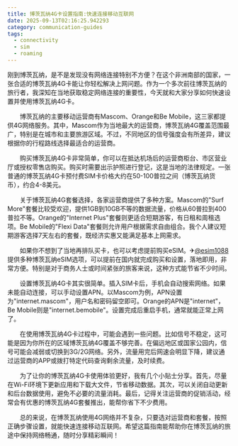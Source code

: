 ```yaml
---
title: 博茨瓦纳4G卡设置指南:快速连接移动互联网
date: 2025-09-13T02:16:25.942293
category: communication-guides
tags:
  - connectivity
  - sim
  - roaming
---
```


刚到博茨瓦纳，是不是发现没有网络连接特别不方便？在这个非洲南部的国家，一张合适的博茨瓦纳4G卡能让你轻松解决上网问题。作为一个多次前往博茨瓦纳的旅行者，我深知在当地获取稳定网络连接的重要性，今天就和大家分享如何快速设置并使用博茨瓦纳4G卡。

　　博茨瓦纳的主要移动运营商有Mascom、Orange和Be Mobile，这三家都提供4G网络服务。其中，Mascom作为当地最大的运营商，博茨瓦纳4G覆盖范围最广，特别是在城市和主要旅游区域。不过，不同地区的信号强度会有所差异，建议根据你的行程路线选择最适合的运营商。

　　购买博茨瓦纳4G卡非常简单，你可以在抵达机场后的运营商柜台、市区营业厅或授权零售店购买。购买时需要出示护照进行登记，这是当地的法律规定。一张普通的博茨瓦纳4G卡预付费SIM卡价格大约在50-100普拉之间（博茨瓦纳货币），约合4-8美元。

　　关于博茨瓦纳4G套餐选择，各家运营商提供了多种方案。Mascom的"Surf More"套餐比较受欢迎，提供1GB到10GB不等的数据流量，价格从60普拉到400普拉不等。Orange的"Internet Plus"套餐则更适合短期游客，有日租和周租选项。Be Mobile的"Flexi Data"套餐则允许用户根据需求自由组合。我个人建议短期游客选择7天左右的套餐，既经济实惠又能满足基本上网需求。

　　如果你不想到了当地再排队买卡，也可以考虑提前购买eSIM。✈[@esim1088](https://t.me/s/esim1088)提供多种博茨瓦纳eSIM选项，可以提前在国内就完成购买和设置，落地即用，非常方便。特别是对于商务人士或时间紧张的旅客来说，这种方式能节省不少时间。

　　设置博茨瓦纳4G卡其实很简单。插入SIM卡后，手机会自动搜索网络。如果未能自动连接，可以手动设置APN。以Mascom为例，APN设置为"internet.mascom"，用户名和密码留空即可。Orange的APN是"internet"，Be Mobile则是"internet.bemobile"。设置完成后重启手机，通常就能正常上网了。

　　在使用博茨瓦纳4G卡过程中，可能会遇到一些问题。比如信号不稳定，这可能是因为你所在的区域博茨瓦纳4G覆盖不够完善。在偏远地区或国家公园内，信号可能会减弱或切换到3G/2G网络。另外，流量用完后网速会明显下降，建议通过运营商的APP或拨打特定代码查询剩余流量，及时续费。

　　为了让你的博茨瓦纳4G卡使用体验更好，我有几个小贴士分享。首先，尽量在Wi-Fi环境下更新应用和下载大文件，节省移动数据。其次，可以关闭自动更新和后台数据使用，避免不必要的流量消耗。最后，记得关注运营商的促销活动，经常会有优惠的博茨瓦纳4G套餐推出，能帮你省下不少费用。

　　总的来说，在博茨瓦纳使用4G网络并不复杂，只要选对运营商和套餐，按照正确步骤设置，就能快速连接移动互联网。希望这篇指南能帮助你在博茨瓦纳的旅途中保持网络畅通，随时分享精彩瞬间！